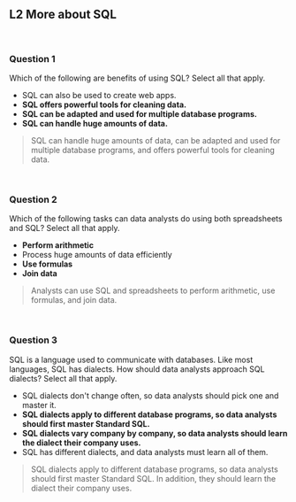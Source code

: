 ## L2 More about SQL

&nbsp;

### Question 1

Which of the following are benefits of using SQL? Select all that apply.

* SQL can also be used to create web apps.
* **SQL offers powerful tools for cleaning data.**
* **SQL can be adapted and used for multiple database programs.**
* **SQL can handle huge amounts of data.**

> SQL can handle huge amounts of data, can be adapted and used for multiple database programs, and offers powerful tools for cleaning data. 

&nbsp;

### Question 2

Which of the following tasks can data analysts do using both spreadsheets and SQL? Select all that apply. 

* **Perform arithmetic**
* Process huge amounts of data efficiently
* **Use formulas**
* **Join data**

> Analysts can use SQL and spreadsheets to perform arithmetic, use formulas, and join data.

&nbsp;

### Question 3

SQL is a language used to communicate with databases. Like most languages, SQL has dialects. How should data analysts approach SQL dialects? Select all that apply. 

* SQL dialects don't change often, so data analysts should pick one and master it.
* **SQL dialects apply to different database programs, so data analysts should first master Standard SQL.**
* **SQL dialects vary company by company, so data analysts should learn the dialect their company uses.**
* SQL has different dialects, and data analysts must learn all of them.

> SQL dialects apply to different database programs, so data analysts should first master Standard SQL. In addition, they should learn the dialect their company uses.
